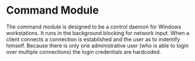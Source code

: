 Command Module
=

The command module is designed to be a control daemon for Windows workstations. It runs in the background blocking for network input. When a client connects a connection is established and the user as to indentify himself. Because there is only one administrative user (who is able to login over multiple connections) the login credentials are hardcoded. 

